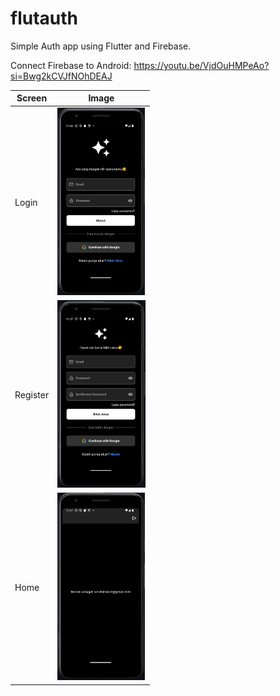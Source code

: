 # flutauth

Simple Auth app using Flutter and Firebase.

Connect Firebase to Android: https://youtu.be/VjdOuHMPeAo?si=Bwg2kCVJfNOhDEAJ

| Screen | Image |
|---|---|
| Login | <img src="lib/images/login.png" alt="login" height="300x"> |
| Register | <img src="lib/images/register.png" alt="register" height="300x"> |
| Home | <img src="lib/images/home.png" alt="home" height="300x"> |